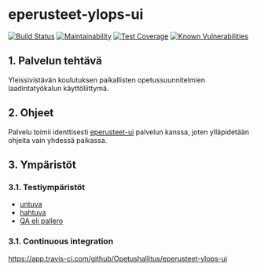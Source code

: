 # eperusteet-ylops-ui

[![Build Status](https://travis-ci.org/Opetushallitus/eperusteet-ylops-ui.svg?branch=master)](https://travis-ci.org/Opetushallitus/eperusteet-ylops-ui)
[![Maintainability](https://api.codeclimate.com/v1/badges/eea9e59302df6e343d57/maintainability)](https://codeclimate.com/github/Opetushallitus/eperusteet-ylops-ui/maintainability)
[![Test Coverage](https://api.codeclimate.com/v1/badges/eea9e59302df6e343d57/test_coverage)](https://codeclimate.com/github/Opetushallitus/eperusteet-ylops-ui/test_coverage)
[![Known Vulnerabilities](https://snyk.io/test/github/Opetushallitus/eperusteet-ylops-ui/badge.svg)](https://snyk.io/test/github/Opetushallitus/eperusteet-ylops-ui)


## 1. Palvelun tehtävä

Yleissivistävän koulutuksen paikallisten opetussuunnitelmien laadintatyökalun käyttöliittymä.

## 2. Ohjeet

Palvelu toimii identtisesti [eperusteet-ui](https://github.com/Opetushallitus/eperusteet-ui) palvelun
kanssa, joten ylläpidetään ohjeita vain yhdessä paikassa.

## 3. Ympäristöt

### 3.1. Testiympäristöt

- [untuva](https://virkailija.untuvaopintopolku.fi/eperusteet-ylops-app/uusi/#/fi)
- [hahtuva](https://virkailija.hahtuvaopintopolku.fi/eperusteet-ylops-app/uusi/#/fi)
- [QA eli pallero](https://virkailija.testiopintopolku.fi/eperusteet-ylops-app/uusi/#/fi)

### 3.1. Continuous integration

https://app.travis-ci.com/github/Opetushallitus/eperusteet-ylops-ui


